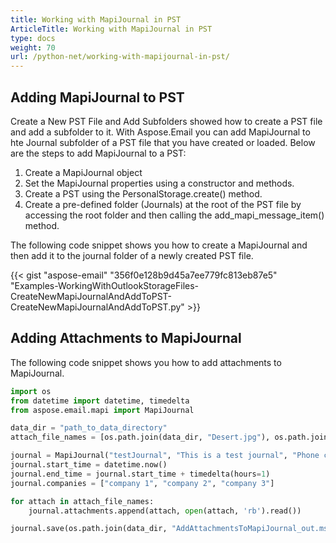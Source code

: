 ```yaml
---
title: Working with MapiJournal in PST
ArticleTitle: Working with MapiJournal in PST
type: docs
weight: 70
url: /python-net/working-with-mapijournal-in-pst/
---
```



## **Adding MapiJournal to PST**
Create a New PST File and Add Subfolders showed how to create a PST file and add a subfolder to it. With Aspose.Email you can add MapiJournal to hte Journal subfolder of a PST file that you have created or loaded. Below are the steps to add MapiJournal to a PST:

1. Create a MapiJournal object
1. Set the MapiJournal properties using a constructor and methods.
1. Create a PST using the PersonalStorage.create() method.
1. Create a pre-defined folder (Journals) at the root of the PST file by accessing the root folder and then calling the add_mapi_message_item() method.

The following code snippet shows you how to create a MapiJournal and then add it to the journal folder of a newly created PST file.



{{< gist "aspose-email" "356f0e128b9d45a7ee779fc813eb87e5" "Examples-WorkingWithOutlookStorageFiles-CreateNewMapiJournalAndAddToPST-CreateNewMapiJournalAndAddToPST.py" >}}
## **Adding Attachments to MapiJournal**
The following code snippet shows you how to add attachments to MapiJournal.

```py
import os
from datetime import datetime, timedelta
from aspose.email.mapi import MapiJournal

data_dir = "path_to_data_directory"
attach_file_names = [os.path.join(data_dir, "Desert.jpg"), os.path.join(data_dir, "download.png")]

journal = MapiJournal("testJournal", "This is a test journal", "Phone call", "Phone call")
journal.start_time = datetime.now()
journal.end_time = journal.start_time + timedelta(hours=1)
journal.companies = ["company 1", "company 2", "company 3"]

for attach in attach_file_names:
    journal.attachments.append(attach, open(attach, 'rb').read())

journal.save(os.path.join(data_dir, "AddAttachmentsToMapiJournal_out.msg"))
```
